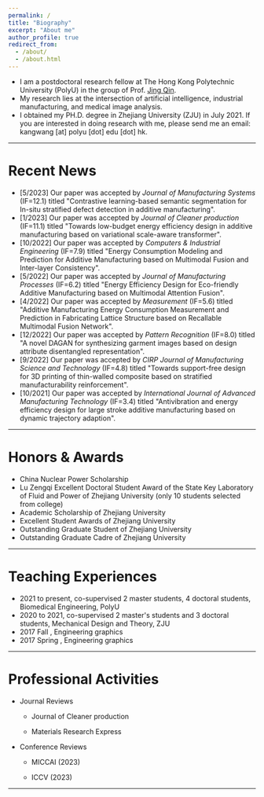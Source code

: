 ```yaml
---
permalink: /
title: "Biography"
excerpt: "About me"
author_profile: true
redirect_from: 
  - /about/
  - /about.html
---
```


- I am a postdoctoral research fellow at The Hong Kong Polytechnic University (PolyU) in the group of Prof. [Jing Qin](https://research.polyu.edu.hk/en/persons/jing-qin).
- My research lies at the intersection of artificial intelligence, industrial manufacturing, and medical image analysis. 
- I obtained my PH.D. degree in Zhejiang University (ZJU) in July 2021. If you are interested in doing research with me, please send me an email: kangwang [at] polyu [dot] edu [dot] hk.

***

Recent News
======
- [5/2023] Our paper was accepted by *Journal of Manufacturing Systems* (IF=12.1) titled "Contrastive learning-based semantic segmentation for In-situ stratified defect detection in additive manufacturing".
- [1/2023] Our paper was accepted by *Journal of Cleaner production* (IF=11.1) titled "Towards low-budget energy efficiency design in additive manufacturing based on variational scale-aware transformer".
- [10/2022] Our paper was accepted by *Computers & Industrial Engineering* (IF=7.9) titled "Energy Consumption Modeling and Prediction for Additive Manufacturing based on Multimodal Fusion and Inter-layer Consistency".
- [5/2022] Our paper was accepted by *Journal of Manufacturing Processes* (IF=6.2) titled "Energy Efficiency Design for Eco-friendly Additive Manufacturing based on Multimodal Attention Fusion".
- [4/2022] Our paper was accepted by *Measurement* (IF=5.6) titled "Additive Manufacturing Energy Consumption Measurement and Prediction in Fabricating Lattice Structure based on Recallable Multimodal Fusion Network".
- [12/2022] Our paper was accepted by *Pattern Recognition* (IF=8.0) titled "A novel DAGAN for synthesizing garment images based on design attribute disentangled representation".
- [9/2022] Our paper was accepted by *CIRP Journal of Manufacturing Science and Technology* (IF=4.8) titled "Towards support-free design for 3D printing of thin-walled composite based on stratified manufacturability reinforcement".
- [10/2021] Our paper was accepted by *International Journal of Advanced Manufacturing Technology* (IF=3.4) titled "Antivibration and energy efficiency design for large stroke additive manufacturing based on dynamic trajectory adaption".

***

Honors & Awards
======
- China Nuclear Power Scholarship
- Lu Zengqi Excellent Doctoral Student Award of the State Key Laboratory of Fluid and Power of Zhejiang University (only 10 students selected from college)
- Academic Scholarship of Zhejiang University
- Excellent Student Awards of Zhejiang University
- Outstanding Graduate Student of Zhejiang University
- Outstanding Graduate Cadre of Zhejiang University

***

Teaching Experiences
======
- 2021 to present, co-supervised 2 master students, 4 doctoral students, Biomedical Engineering, PolyU
- 2020 to 2021, co-supervised 2 master's students and 3 doctoral students, Mechanical Design and Theory, ZJU
- 2017 Fall , Engineering graphics
- 2017 Spring , Engineering graphics

***

Professional Activities
======
- Journal Reviews  
  - Journal of Cleaner production  

  - Materials Research Express  

- Conference Reviews  

  - MICCAI (2023)  

  - ICCV (2023)

***


<script type="text/javascript" id="clustrmaps" src="//clustrmaps.com/map_v2.js?d=QiEmASDE_NzL_f0065Zm6X9uuI_uJhQtg3YM9NlZnOI&cl=ffffff&w=a"></script>
